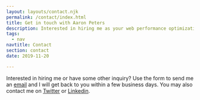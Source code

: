 ```yaml
---
layout: layouts/contact.njk
permalink: /contact/index.html
title: Get in touch with Aaron Peters
description: Interested in hiring me as your web performance optimization consultant or have some other inquiry? Let me know.
tags:
  - nav
navtitle: Contact
section: contact
date: 2019-11-20

---
```


Interested in hiring me or have some other inquiry? 
Use the form to send me an [email](mailto:aaron@aaronpeters.nl) and I will get back to you within a few business days.
You may also contact me on [Twitter](https://twitter.com/aaronpeters) or [Linkedin](http://www.linkedin.com/in/aaronpeters).
